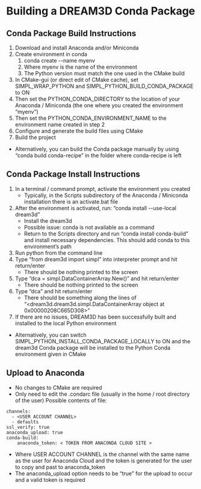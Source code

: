 # Building a DREAM3D Conda Package #

## Conda Package Build Instructions ##

1.	Download and install Anaconda and/or Miniconda
2.	Create environment in conda
    1.	conda create --name myenv
    2.	Where myenv is the name of the environment
    3.	The Python version must match the one used in the CMake build
3.	In CMake-gui (or direct edit of CMake cache), set SIMPL_WRAP_PYTHON and SIMPL_PYTHON_BUILD_CONDA_PACKAGE to ON
4.	Then set the PYTHON_CONDA_DIRECTORY to the location of your Anaconda / Miniconda (the one where you created the environment “myenv”)
5.	Then set the PYTHON_CONDA_ENVIRONMENT_NAME to the environment name created in step 2
6.	Configure and generate the build files using CMake
7.	Build the project

- Alternatively, you can build the Conda package manually by using “conda build conda-recipe” in the folder where conda-recipe is left

## Conda Package Install Instructions ##

1.	In a terminal / command prompt, activate the environment you created
    * Typically, in the Scripts subdirectory of the Anaconda / Miniconda installation there is an activate.bat file
2.	After the environment is activated, run: “conda install --use-local dream3d”
    * Install the dream3d
    * Possible issue: conda is not available as a command
    * Return to the Scripts directory and run “conda install conda-build” and install necessary dependencies. This should add conda to this environment’s path
3.	Run python from the command line
4.	Type “from dream3d import simpl” into interpreter prompt and hit return/enter
    * There should be nothing printed to the screen
5.	Type “dca = simpl.DataContainerArray.New()” and hit return/enter
    * There should be nothing printed to the screen
6.	Type “dca” and hit return/enter
    * There should be something along the lines of “<dream3d.dream3d.simpl.DataContainerArray object at 0x00000208C665D308>”
7.	If there are no issues, DREAM3D has been successfully built and installed to the local Python environment

* Alternatively, you can switch SIMPL_PYTHON_INSTALL_CONDA_PACKAGE_LOCALLY to ON and the dream3d Conda package will be installed to the Python Conda environment given in CMake

## Upload to Anaconda ##

* No changes to CMake are required
* Only need to edit the .condarc file (usually in the home / root directory of the user)
Possible contents of file:
```
channels:
  - <USER ACCOUNT CHANNEL>
  - defaults
ssl_verify: true
anaconda_upload: true
conda-build:
    anaconda_token: < TOKEN FROM ANACONDA CLOUD SITE >
```
* Where USER ACCOUNT CHANNEL is the channel with the same name as the user for Anaconda Cloud and
 the token is generated for the user to copy and past to anaconda_token
* The anaconda_upload option needs to be “true” for the upload to occur and a valid token is required
